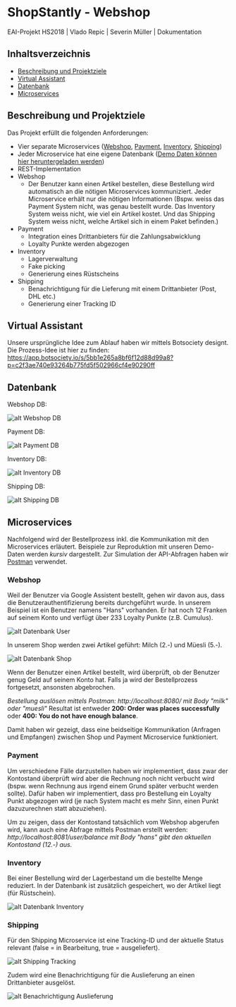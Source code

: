 # ShopStantly - Webshop
EAI-Projekt HS2018 | Vlado Repic | Severin Müller | Dokumentation

## Inhaltsverzeichnis
* [Beschreibung und Projektziele](https://github.com/ShopStantly/webshop#beschreibung-und-projektziele)
* [Virtual Assistant](https://github.com/ShopStantly/webshop#virtual-assistant)
* [Datenbank](https://github.com/ShopStantly/webshop#datenbank)
* [Microservices](https://github.com/ShopStantly/webshop#microservices)

## Beschreibung und Projektziele
Das Projekt erfüllt die folgenden Anforderungen:
* Vier separate Microservices ([Webshop](https://github.com/ShopStantly/webshop), [Payment](https://github.com/ShopStantly/payment), [Inventory](https://github.com/ShopStantly/inventory), [Shipping](https://github.com/ShopStantly/shipping))
* Jeder Microservice hat eine eigene Datenbank ([Demo Daten können hier heruntergeladen werden](https://github.com/ShopStantly/database))
* REST-Implementation
* Webshop
  * Der Benutzer kann einen Artikel bestellen, diese Bestellung wird automatisch an die nötigen Microservices kommuniziert. Jeder Microservice erhält nur die nötigen Informationen (Bspw. weiss das Payment System nicht, was genau bestellt wurde. Das Inventory System weiss nicht, wie viel ein Artikel kostet. Und das Shipping System weiss nicht, welche Artikel sich in einem Paket befinden.)
* Payment
  * Integration eines Drittanbieters für die Zahlungsabwicklung
  * Loyalty Punkte werden abgezogen
* Inventory
  * Lagerverwaltung
  * Fake picking
  * Generierung eines Rüstscheins
* Shipping
  * Benachrichtigung für die Lieferung mit einem Drittanbieter (Post, DHL etc.)
  * Generierung einer Tracking ID

## Virtual Assistant
Unsere ursprüngliche Idee zum Ablauf haben wir mittels Botsociety designt. Die Prozess-Idee ist hier zu finden: https://app.botsociety.io/s/5bb1e265a8bf6f12d88d99a8?p=c2f3ae740e93264b775fd5f502966cf4e90290ff

## Datenbank

Webshop DB:

![alt Webshop DB](https://raw.githubusercontent.com/ShopStantly/webshop/master/assets/Order%20Management%20DB.png "Webshop DB")

Payment DB:

![alt Payment DB](https://raw.githubusercontent.com/ShopStantly/webshop/master/assets/Payment%20DB.png "Payment DB")

Inventory DB:

![alt Inventory DB](https://raw.githubusercontent.com/ShopStantly/webshop/master/assets/inventory%20db.png "Inventory DB")

Shipping DB:

![alt Shipping DB](https://raw.githubusercontent.com/ShopStantly/webshop/master/assets/Shipping%20DB.png "Shipping DB")

## Microservices
Nachfolgend wird der Bestellprozess inkl. die Kommunikation mit den Microservices erläutert. Beispiele zur Reproduktion mit unseren Demo-Daten werden *kursiv* dargestellt. Zur Simulation der API-Abfragen haben wir [Postman](https://www.getpostman.com/) verwendet.

### Webshop
Weil der Benutzer via Google Assistent bestellt, gehen wir davon aus, dass die Benutzerauthentifizierung bereits durchgeführt wurde. In unserem Beispiel ist ein Benutzer namens "Hans" vorhanden. Er hat noch 12 Franken auf seinem Konto und verfügt über 233 Loyalty Punkte (z.B. Cumulus).

![alt Datenbank User](https://raw.githubusercontent.com/ShopStantly/webshop/master/assets/githubdoku__paymentdb_hans.png "Datenbank User")

In unserem Shop werden zwei Artikel geführt: Milch (2.-) und Müesli (5.-).

![alt Datenbank Shop](https://raw.githubusercontent.com/ShopStantly/webshop/master/assets/githubdoku__shopdb_milkmuesli.png "Datenbank Shop")

Wenn der Benutzer einen Artikel bestellt, wird überprüft, ob der Benutzer genug Geld auf seinem Konto hat. Falls ja wird der Bestellprozess fortgesetzt, ansonsten abgebrochen.

*Bestellung auslösen mittels Postman: http://localhost:8080/ mit Body "milk" oder "muesli"*
Resultat ist entweder
**200: Order was places successfully** oder
**400: You do not have enough balance**.

Damit haben wir gezeigt, dass eine beidseitige Kommunikation (Anfragen und Empfangen) zwischen Shop und Payment Microservice funktioniert. 

### Payment
Um verschiedene Fälle darzustellen haben wir implementiert, dass zwar der Kontostand überprüft wird aber die Rechnung noch nicht verbucht wird (bspw. wenn Rechnung aus irgend einem Grund später verbucht werden sollte). Dafür haben wir implementiert, dass pro Bestellung ein Loyalty Punkt abgezogen wird (je nach System macht es mehr Sinn, einen Punkt dazuzurechnen statt abzuziehen).

Um zu zeigen, dass der Kontostand tatsächlich vom Webshop abgerufen wird, kann auch eine Abfrage mittels Postman erstellt werden: *http://localhost:8081/user/balance mit Body "hans" gibt den aktuellen Kontostand (12.-) aus.*

### Inventory
Bei einer Bestellung wird der Lagerbestand um die bestellte Menge reduziert. In der Datenbank ist zusätzlich gespeichert, wo der Artikel liegt (für Rüstschein).

![alt Datenbank Inventory](https://raw.githubusercontent.com/ShopStantly/webshop/master/assets/githubdoku__inventorydb_lager.png "Datenbank Inventory")

### Shipping
Für den Shipping Microservice ist eine Tracking-ID und der aktuelle Status relevant (false = in Bearbeitung, true = ausgeliefert).

![alt Shipping Tracking](https://raw.githubusercontent.com/ShopStantly/webshop/master/assets/githubdoku__shippingdb_tracking.png "Shipping Tracking")

Zudem wird eine Benachrichtigung für die Auslieferung an einen Drittanbieter ausgelöst.

![alt Benachrichtigung Auslieferung](https://raw.githubusercontent.com/ShopStantly/webshop/master/assets/githubdoku__shippingdb_syso.png "Benachrichtigung Auslieferung")
